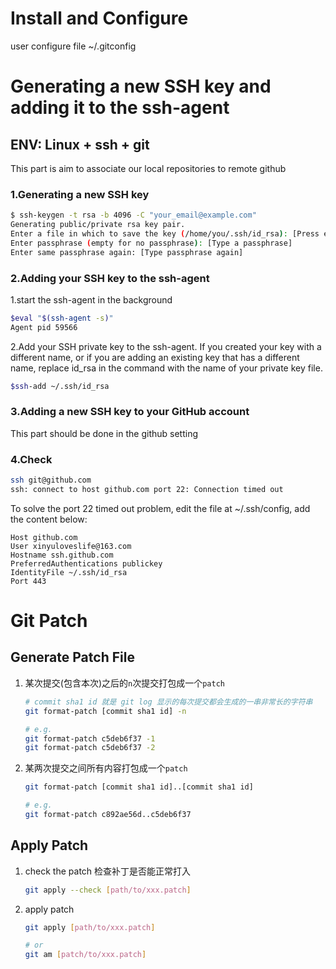 # Install and Configure
user configure file ~/.gitconfig




# Generating a new SSH key and adding it to the ssh-agent
## ENV: Linux + ssh + git
This part is aim to associate our local repositories to remote github

### 1.Generating a new SSH key
```bash  
$ ssh-keygen -t rsa -b 4096 -C "your_email@example.com"
Generating public/private rsa key pair.
Enter a file in which to save the key (/home/you/.ssh/id_rsa): [Press enter]
Enter passphrase (empty for no passphrase): [Type a passphrase]
Enter same passphrase again: [Type passphrase again]
```  

### 2.Adding your SSH key to the ssh-agent

1.start the ssh-agent in the background
```bash
$eval "$(ssh-agent -s)"
Agent pid 59566
```

2.Add your SSH private key to the ssh-agent. If you created your key with a different name, or if you are adding an existing key that has a different name, replace id_rsa in the command with the name of your private key file.
```bash
$ssh-add ~/.ssh/id_rsa
```

### 3.Adding a new SSH key to your GitHub account

This part should be done in the github setting 

### 4.Check 
```bash
ssh git@github.com
ssh: connect to host github.com port 22: Connection timed out
```

To solve the port 22 timed out problem, edit the file at ~/.ssh/config, add the
content below:
```
Host github.com
User xinyuloveslife@163.com
Hostname ssh.github.com
PreferredAuthentications publickey
IdentityFile ~/.ssh/id_rsa
Port 443
```


# Git Patch

## Generate Patch File
1. 某次提交(包含本次)之后的`n`次提交打包成一个`patch`
    ```bash
    # commit sha1 id 就是 git log 显示的每次提交都会生成的一串非常长的字符串
    git format-patch [commit sha1 id] -n

    # e.g.
    git format-patch c5deb6f37 -1
    git format-patch c5deb6f37 -2
    ```

2. 某两次提交之间所有内容打包成一个`patch`
    ```bash
    git format-patch [commit sha1 id]..[commit sha1 id]

    # e.g.
    git format-patch c892ae56d..c5deb6f37
    ```

## Apply Patch
1. check the patch 检查补丁是否能正常打入
    ```bash
    git apply --check [path/to/xxx.patch]
    ```

2. apply patch
    ```bash
    git apply [path/to/xxx.patch]

    # or
    git am [patch/to/xxx.patch]
    ```
